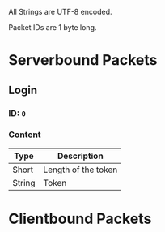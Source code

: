 All Strings are UTF-8 encoded.

Packet IDs are 1 byte long.

# Serverbound Packets

## Login

### ID: `0`

### Content

<table>
    <thead>
        <tr>
            <th>Type</th>
            <th>Description</th>
        </tr>
    </thead>
    <tbody>
        <tr>
            <td>Short</td>
            <td>Length of the token</td>
        </tr>
        <tr>
            <td>String</td>
            <td>Token</td>
        </tr>
    </tbody>

</table>

# Clientbound Packets
